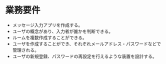 # 業務要件

* メッセージ入力アプリを作成する。
* ユーザの概念があり、入力者が誰かを判断できる。
* ルームを複数作成することができる。
* ユーザを作成することができ、それぞれメールアドレス・パスワードなどで管理される。
* ユーザの新規登録、パスワードの再設定を行えるような装置を設計する。
